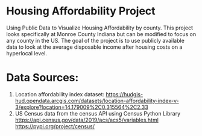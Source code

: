 # Housing Affordability Project
Using Public Data to Visualize Housing Affordability by county. This project looks specifically at Monroe County Indiana but can be modified to focus on any county in the US. The goal of the project is to use publicly available data to look at the average disposable income after housing costs on a hyperlocal level.

# Data Sources:
1) Location affordability index dataset:
   https://hudgis-hud.opendata.arcgis.com/datasets/location-affordability-index-v-3/explore?location=14.179009%2C0.315564%2C2.33
2) US Census data from the census API using Census Python Library
   https://api.census.gov/data/2019/acs/acs5/variables.html
   https://pypi.org/project/census/


